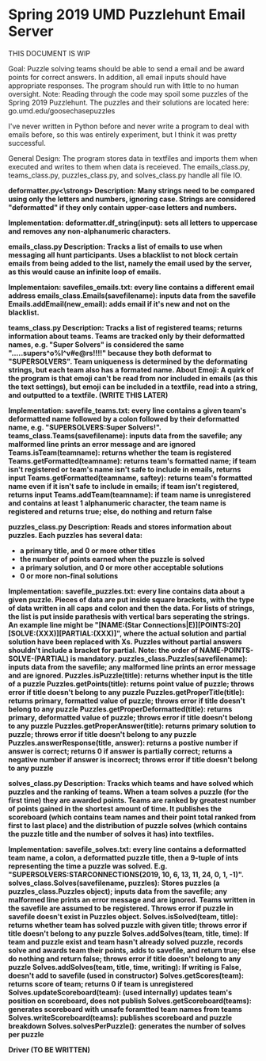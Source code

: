 # Spring 2019 UMD Puzzlehunt Email Server

THIS DOCUMENT IS WIP

Goal:
Puzzle solving teams should be able to send a email and be award points for correct answers. In addition, all email inputs should have appropriate responses. The program should run with little to no human oversight.
Note: Reading through the code may spoil some puzzles of the Spring 2019 Puzzlehunt. The puzzles and their solutions are located here: go.umd.edu/goosechasepuzzles

I've never written in Python before and never write a program to deal with emails before, so this was entirely experiment, but I think it was pretty successful.

General Design:
The program stores data in textfiles and imports them when executed and writes to them when data is receieved. The emails_class.py, teams_class.py, puzzles_class.py, and solves_class.py handle all file IO.


<strong>deformatter.py<\strong>
Description: Many strings need to be compared using only the letters and numbers, ignoring case. Strings are considered "deformatted" if they only contain upper-case letters and numbers. 

Implementation:
deformatter.df_string(input): sets all letters to uppercase and removes any non-alphanumeric characters.


emails_class.py
Description: Tracks a list of emails to use when messaging all hunt participants. Uses a blacklist to not block certain emails from being added to the list, namely the email used by the server, as this would cause an infinite loop of emails.

Implementaion:
savefiles_emails.txt: every line contains a different email address
emails_class.Emails(savefilename): inputs data from the savefile
Emails.addEmail(new_email): adds email if it's new and not on the blacklist.


teams_class.py
Description: Tracks a list of registered teams; returns information about teams.
Teams are tracked only by their deformatted names, e.g. "Super Solvers" is considered the same ".....supers^o%l^v#e@rs!!!!" because they both deformat to "SUPERSOLVERS". Team uniqueness is determined by the deformating strings, but each team also has a formated name.
About Emoji: A quirk of the program is that emoji can't be read from nor included in emails (as this the text settings), but emoji can be included in a textfile, read into a string, and outputted to a textfile. (WRITE THIS LATER)

Implementation:
savefile_teams.txt: every line contains a given team's deformatted name followed by a colon followed by their deformatted name, e.g. "SUPERSOLVERS:Super Solvers!".
teams_class.Teams(savefilename): inputs data from the savefile; any malformed line prints an error message and are ignored
Teams.isTeam(teamname): returns whether the team is registered
Teams.getFormatted(teamname): returns team's formatted name; if team isn't registered or team's name isn't safe to include in emails, returns input
Teams.getFormatted(teamname, saftey): returns team's formatted name even if it isn't safe to include in emails; if team isn't registered, returns input
Teams.addTeam(teamname): if team name is unregistered and contains at least 1 alphanumeric character, the team name is registered and returns true; else, do nothing and return false


puzzles_class.py
Description: Reads and stores information about puzzles.
Each puzzles has several data:
- a primary title, and 0 or more other titles
- the number of points earned when the puzzle is solved
- a primary solution, and 0 or more other acceptable solutions
- 0 or more non-final solutions

Implementation:
savefile_puzzles.txt: every line contains data about a given puzzle. Pieces of data are put inside square brackets, with the type of data written in all caps and colon and then the data. For lists of strings, the list is put inside parathesis with vertical bars seperating the strings. An example line might be "\[NAME:(Star Connections|E)]\[POINTS:20]\[SOLVE:(XXX)]\[PARTIAL:(XXX)]", where the actual solution and partial solution have been replaced with Xs. Puzzles without partial answers shouldn't include a bracket for partial. Note: the order of NAME-POINTS-SOLVE-(PARTIAL) is mandatory.
puzzles_class.Puzzles(savefilename): inputs data from the savefile; any malformed line prints an error message and are ignored.
Puzzles.isPuzzle(title): returns whether input is the title of a puzzle
Puzzles.getPoints(title): returns point value of puzzle; throws error if title doesn't belong to any puzzle
Puzzles.getProperTitle(title): returns primary, formatted value of puzzle; throws error if title doesn't belong to any puzzle
Puzzles.getProperDeformatted(title): returns primary, deformatted value of puzzle; throws error if title doesn't belong to any puzzle
Puzzles.getProperAnswer(title): returns primary solution to puzzle; throws error if title doesn't belong to any puzzle
Puzzles.answerResponse(title, answer): returns a postive number if answer is correct; returns 0 if answer is partially correct; returns a negative number if answer is incorrect; throws error if title doesn't belong to any puzzle


solves_class.py
Description: Tracks which teams and have solved which puzzles and the ranking of teams. When a team solves a puzzle (for the first time) they are awarded points. Teams are ranked by greatest number of points gained in the shortest amount of time. It publishes the scoreboard (which contains team names and their point total ranked from first to last place) and the distribution of puzzle solves (which contains the puzzle title and the number of solves it has) into textfiles.

Implementation:
savefile_solves.txt: every line contains a deformatted team name, a colon, a deformatted puzzle title, then a 9-tuple of ints representing the time a puzzle was solved. E.g. "SUPERSOLVERS:STARCONNECTIONS(2019, 10, 6, 13, 11, 24, 0, 1, -1)".
solves_class.Solves(savefilename, puzzles): Stores puzzles (a puzzles_class.Puzzles object); inputs data from the savefile; any malformed line prints an error message and are ignored. Teams written in the savefile are assumed to be registered. Throws error if puzzle in savefile doesn't exist in Puzzles object.
Solves.isSolved(team, title): returns whether team has solved puzzle with given title; throws error if title doesn't belong to any puzzle
Solves.addSolves(team, title, time): If team and puzzle exist and team hasn't already solved puzzle, records solve and awards team their points, adds to savefile, and return true; else do nothing and return false; throws error if title doesn't belong to any puzzle
Solves.addSolves(team, title, time, writing): If writing is False, doesn't add to savefile (used in constructor)
Solves.getScores(team): returns score of team; returns 0 if team is unregistered
Solves.updateScoreboard(team): (used internally) updates team's position on scoreboard, does not publish
Solves.getScoreboard(teams): generates scoreboard with unsafe foramtted team names from teams
Solves.writeScoreboard(teams): publishes scoreboard and puzzle breakdown
Solves.solvesPerPuzzle(): generates the number of solves per puzzle

Driver (TO BE WRITTEN)

